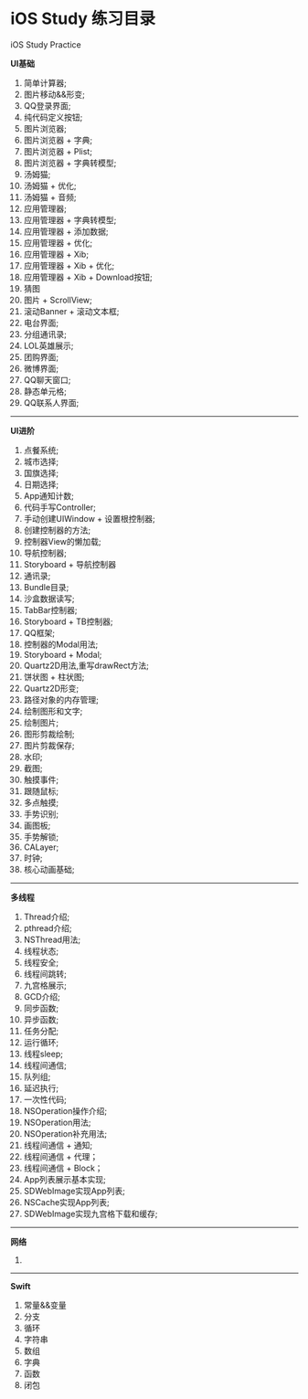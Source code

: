# iOS Study 练习目录

iOS Study Practice


**UI基础**

 01. 简单计算器;
 02. 图片移动&&形变;
 03. QQ登录界面;
 04. 纯代码定义按钮;
 05. 图片浏览器;
 06. 图片浏览器 + 字典;
 07. 图片浏览器 + Plist;
 08. 图片浏览器 + 字典转模型;
 09. 汤姆猫;
 10. 汤姆猫 + 优化;
 11. 汤姆猫 + 音频;
 12. 应用管理器;
 13. 应用管理器 + 字典转模型;
 14. 应用管理器 + 添加数据;
 15. 应用管理器 + 优化;
 16. 应用管理器 + Xib;
 17. 应用管理器 + Xib + 优化;
 18. 应用管理器 + Xib + Download按钮;
 19. 猜图
 20. 图片 + ScrollView;
 21. 滚动Banner + 滚动文本框;
 22. 电台界面;
 23. 分组通讯录;
 24. LOL英雄展示;
 25. 团购界面;
 26. 微博界面;
 27. QQ聊天窗口;
 28. 静态单元格;
 29. QQ联系人界面;

---

**UI进阶**

 01. 点餐系统;
 02. 城市选择;
 03. 国旗选择;
 04. 日期选择;
 05. App通知计数;
 06. 代码手写Controller;
 07. 手动创建UIWindow + 设置根控制器;
 08. 创建控制器的方法;
 09. 控制器View的懒加载;
 10. 导航控制器;
 11. Storyboard + 导航控制器
 12. 通讯录;
 13. Bundle目录;
 14. 沙盒数据读写;
 15. TabBar控制器;
 16. Storyboard + TB控制器;
 17. QQ框架;
 18. 控制器的Modal用法;
 19. Storyboard + Modal;
 20. Quartz2D用法,重写drawRect方法;
 21. 饼状图 + 柱状图;
 22. Quartz2D形变;
 23. 路径对象的内存管理;
 24. 绘制图形和文字;
 25. 绘制图片;
 26. 图形剪裁绘制;
 27. 图片剪裁保存;
 28. 水印;
 29. 截图;
 30. 触摸事件;
 31. 跟随鼠标;
 32. 多点触摸;
 33. 手势识别;
 34. 画图板;
 35. 手势解锁;
 36. CALayer;
 37. 时钟;
 38. 核心动画基础;

---

**多线程**

 01. Thread介绍;
 02. pthread介绍;
 03. NSThread用法;
 04. 线程状态;
 05. 线程安全;
 06. 线程间跳转;
 07. 九宫格展示;
 08. GCD介绍;
 09. 同步函数;
 10. 异步函数;
 11. 任务分配;
 12. 运行循环;
 13. 线程sleep;
 14. 线程间通信;
 15. 队列组;
 16. 延迟执行;
 17. 一次性代码;
 18. NSOperation操作介绍;
 19. NSOperation用法;
 20. NSOperation补充用法;
 21. 线程间通信 + 通知;
 22. 线程间通信 + 代理；
 23. 线程间通信 + Block；
 24. App列表展示基本实现;
 25. SDWebImage实现App列表;
 26. NSCache实现App列表;
 27. SDWebImage实现九宫格下载和缓存;

---

**网络**

 01. 

---

**Swift**

 01. 常量&&变量
 02. 分支
 03. 循环
 04. 字符串
 05. 数组
 06. 字典
 07. 函数
 08. 闭包




